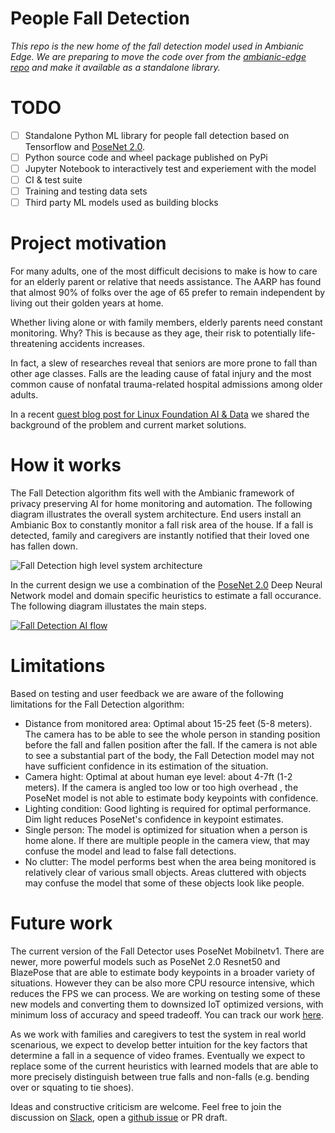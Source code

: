 # People Fall Detection

_This repo is the new home of the fall detection model used in Ambianic Edge. We are preparing to move the code over from the [ambianic-edge repo](https://github.com/ambianic/ambianic-edge/blob/master/src/ambianic/pipeline/ai/fall_detect.py) and make it available as a standalone library._

# TODO

- [ ] Standalone Python ML library for people fall detection based on Tensorflow and [PoseNet 2.0](https://github.com/tensorflow/tfjs-models/tree/master/posenet).
- [ ] Python source code and wheel package published on PyPi 
- [ ] Jupyter Notebook to interactively test and experiement with the model
- [ ] CI & test suite
- [ ] Training and testing data sets
- [ ] Third party ML models used as building blocks

# Project motivation

For many adults, one of the most difficult decisions to make is how to care for an elderly parent or relative that needs assistance. The AARP has found that almost 90% of folks over the age of 65 prefer to remain independent by living out their golden years at home. 

Whether living alone or with family members, elderly parents need constant monitoring. Why? This is because as they age, their risk to potentially life-threatening accidents increases. 

In fact, a slew of researches reveal that seniors are more prone to fall than other age classes. Falls are the leading cause of fatal injury and the most common cause of nonfatal trauma-related hospital admissions among older adults.

In a recent [guest blog post for Linux Foundation AI & Data](https://lfaidata.foundation/blog/2021/01/14/people-fall-detection-via-privacy-preserving-ai/) we shared the background of the problem and current market solutions.

# How it works

The Fall Detection algorithm fits well with the Ambianic framework of privacy preserving AI for home monitoring and automation. The following diagram illustrates the overall system architecture. 
End users install an Ambianic Box to constantly monitor a fall risk area of the house. If a fall is detected, family and caregivers are instantly notified that their loved one has fallen down.

![Fall Detection high level system architecture](https://user-images.githubusercontent.com/2234901/112542950-25d6d300-8d83-11eb-9048-feabd64de22d.png)

In the current design we use a combination of the [PoseNet 2.0](https://github.com/tensorflow/tfjs-models/tree/master/posenet) Deep Neural Network model and domain specific heuristics to estimate a fall occurance. The following diagram illustates the main steps.

[![Fall Detection AI flow](https://user-images.githubusercontent.com/2234901/112545190-ea89d380-8d85-11eb-8e2c-7a6b104d159e.png)](https://drive.google.com/file/d/1sr2OcEWsGzoxJb4PwCIXOuEo7a5ubAxG/view?usp=sharing)

# Limitations

Based on testing and user feedback we are aware of the following limitations for the Fall Detection algorithm:

- Distance from monitored area: Optimal about 15-25 feet (5-8 meters). The camera has to be able to see the whole person in standing position before the fall and fallen position after the fall. If the camera is not able to see a substantial part of the body, the Fall Detection model may not have sufficient confidence in its estimation of the situation.
- Camera hight: Optimal at about human eye level: about 4-7ft (1-2 meters). If the camera is angled too low or too high overhead , the PoseNet model is not able to estimate body keypoints with confidence.
- Lighting condition: Good lighting is required for optimal performance. Dim light reduces PoseNet's confidence in keypoint estimates.
- Single person: The model is optimized for situation when a person is home alone. If there are multiple people in the camera view, that may confuse the model and lead to false fall detections.
- No clutter: The model performs best when the area being monitored is relatively clear of various small objects. Areas cluttered with objects may confuse the model that some of these objects look like people.

# Future work

The current version of the Fall Detector uses PoseNet Mobilnetv1. There are newer, more powerful models such as PoseNet 2.0 Resnet50 and BlazePose that are able to estimate body keypoints in a broader variety of situations. However they can be also more CPU resource intensive, which reduces the FPS we can process. We are working on testing some of these new models and converting them to downsized IoT optimized versions, with minimum loss of accuracy and speed tradeoff. You can track our work [here](https://github.com/ambianic/fall-detection/issues/5).

As we work with families and caregivers to test the system in real world scenarious, we expect to develop better intuition for the key factors that determine a fall in a sequence of video frames. 
Eventually we expect to replace some of the current heuristics with learned models that are able to more precisely distinguish between true falls and non-falls (e.g. bending over or squating to tie shoes).

Ideas and constructive criticism are welcome. Feel free to join the discussion on [Slack](https://ambianicai.slack.com/join/shared_invite/zt-eosk4tv5-~GR3Sm7ccGbv1R7IEpk7OQ#/), open a [github issue](https://github.com/ambianic/fall-detection/issues) or PR draft.
